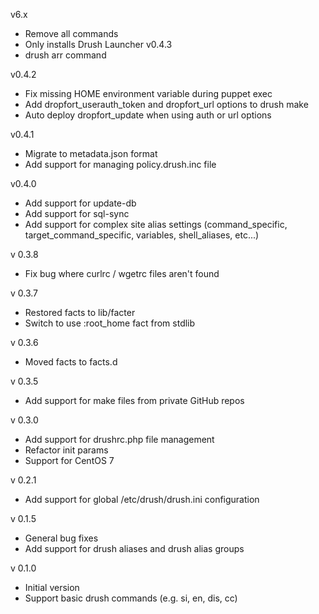 v6.x
  - Remove all commands
  - Only installs Drush Launcher
v0.4.3
  - drush arr command

v0.4.2
  - Fix missing HOME environment variable during puppet exec
  - Add dropfort_userauth_token and dropfort_url options to drush make
  - Auto deploy dropfort_update when using auth or url options

v0.4.1
  - Migrate to metadata.json format
  - Add support for managing policy.drush.inc file

v0.4.0
  - Add support for update-db
  - Add support for sql-sync
  - Add support for complex site alias settings (command_specific, target_command_specific, variables, shell_aliases, etc...)

v 0.3.8
 - Fix bug where curlrc / wgetrc files aren't found

v 0.3.7
 - Restored facts to lib/facter
 - Switch to use :root_home fact from stdlib

v 0.3.6
 - Moved facts to facts.d

v 0.3.5
 - Add support for make files from private GitHub repos

v 0.3.0
 - Add support for drushrc.php file management
 - Refactor init params
 - Support for CentOS 7

v 0.2.1
 - Add support for global /etc/drush/drush.ini configuration

v 0.1.5
- General bug fixes
- Add support for drush aliases and drush alias groups

v 0.1.0
- Initial version
- Support basic drush commands (e.g. si, en, dis, cc)